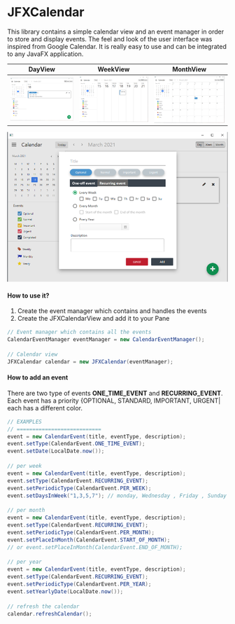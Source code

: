 # JFXCalendar

This library contains a simple calendar view and an event manager in order to store and display events. The feel and look of the user interface was inspired from Google Calendar. It is really easy to use and can be integrated to any JavaFX application. 

DayView   |  WeekView | MonthView
:-------------------------:|:-------------------------:|:-------------------------:
![](./preview/Screenshot1.png)  |  ![](./preview/Screenshot2.png) | ![](./preview/Screenshot3.png)


![Add new event](./preview/Screenshot4.png)



#### How to use it?
1. Create the event manager which contains and handles the events 
2. Create the JFXCalendarView and add it to your Pane

```java
// Event manager which contains all the events 
CalendarEventManager eventManager = new CalendarEventManager();

// Calendar view
JFXCalendar calendar = new JFXCalendar(eventManager);
```

#### How to add an event

There are two type of events <b>ONE_TIME_EVENT</b> and <b>RECURRING_EVENT</b>. Each event has a priority {OPTIONAL, STANDARD, IMPORTANT, URGENT| each has a different color.


```java
// EXAMPLES 
// ===========================
event = new CalendarEvent(title, eventType, description);
event.setType(CalendarEvent.ONE_TIME_EVENT);
event.setDate(LocalDate.now());

// per week
event = new CalendarEvent(title, eventType, description);
event.setType(CalendarEvent.RECURRING_EVENT);
event.setPeriodicType(CalendarEvent.PER_WEEK);
event.setDaysInWeek("1,3,5,7"); // monday, Wednesday , Friday , Sunday

// per month
event = new CalendarEvent(title, eventType, description);
event.setType(CalendarEvent.RECURRING_EVENT);
event.setPeriodicType(CalendarEvent.PER_MONTH);
event.setPlaceInMonth(CalendarEvent.START_OF_MONTH);
// or event.setPlaceInMonth(CalendarEvent.END_OF_MONTH);

// per year
event = new CalendarEvent(title, eventType, description);
event.setType(CalendarEvent.RECURRING_EVENT);
event.setPeriodicType(CalendarEvent.PER_YEAR);
event.setYearlyDate(LocalDate.now());

// refresh the calendar
calendar.refreshCalendar();
```
